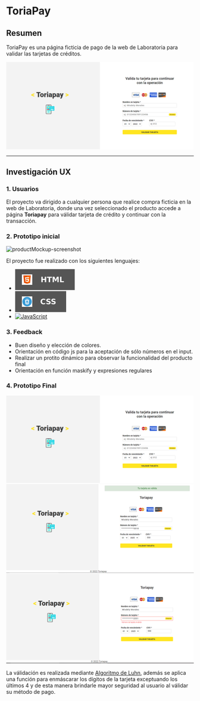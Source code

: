 # ToriaPay

## Resumen

ToriaPay es una página ficticia de pago de la web de Laboratoria para validar las tarjetas de créditos.

![product-Screenshot]

---

## Investigación UX

### 1. Usuarios

El proyecto va dirigido a cualquier persona que realice compra ficticia en la web de Laboratoria, donde una vez seleccionado el producto accede a página **Toriapay** para válidar tarjeta de crédito y continuar con la transacción.

### 2. Prototipo inicial

![productMockup-screenshot]

El proyecto fue realizado con los siguientes lenguajes:

- [![HTML][vue.html]][html-url]
- [![CSS][vue.css]][css-url]
- [![JavaScript][vue.js]][js-url]

### 3. Feedback

- Buen diseño y elección de colores.
- Orientación en código js para la aceptación de sólo números en el input.
- Realizar un protito dinámico para observar la funcionalidad del producto final
- Orientación en función maskify y expresiones regulares

### 4. Prototipo Final

![product-Screenshot]
![tarjetaValida]
![tarjetaInvalida]

La válidación es realizada mediante [Algoritmo de Luhn](https://es.wikipedia.org/wiki/Algoritmo_de_Luhn), además se aplica una función para enmáscarar los dígitos de la tarjeta exceptuando los últimos 4 y de esta manera brindarle mayor seguridad al usuario al válidar su método de pago.

<!-- MARKDOWN LINKS & IMAGES -->
<!-- https://www.markdownguide.org/basic-syntax/#reference-style-links -->

[vue.html]: ./src/imagenes/-HTML-black.svg
[html-url]: https://html.com/
[vue.css]: ./src/imagenes/-CSS-black.svg
[css-url]: https://www.w3.org/Style/CSS/Overview.en.html
[vue.js]: https://img.shields.io/badge/-JavaScript-black.svg?style=for-the-badge&logo=javascript&colorB=555
[js-url]: https://www.javascript.com/
[productmockup-screenshot]: https://github.com/misdelymorales/SCL021-card-validation/blob/main/src/imagenes/Dise%C3%B1o.png?raw=true
[product-screenshot]: ./src/imagenes/ToriaPay.PNG
[tarjetavalida]: ./src/imagenes/tarjetaValida.PNG
[tarjetainvalida]: ./src/imagenes/tarjetaInvalida.PNG
